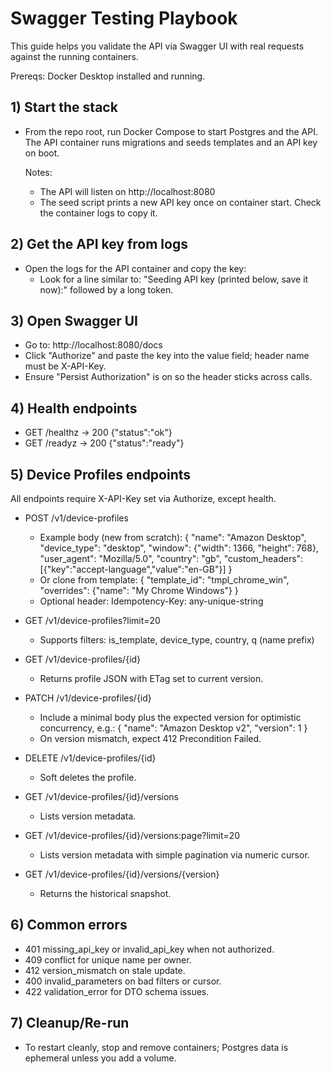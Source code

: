 # Swagger Testing Playbook

This guide helps you validate the API via Swagger UI with real requests against the running containers.

Prereqs: Docker Desktop installed and running.

## 1) Start the stack

- From the repo root, run Docker Compose to start Postgres and the API. The API container runs migrations and seeds templates and an API key on boot.

  Notes:
  - The API will listen on http://localhost:8080
  - The seed script prints a new API key once on container start. Check the container logs to copy it.

## 2) Get the API key from logs

- Open the logs for the API container and copy the key:
  - Look for a line similar to: "Seeding API key (printed below, save it now):" followed by a long token.

## 3) Open Swagger UI

- Go to: http://localhost:8080/docs
- Click "Authorize" and paste the key into the value field; header name must be X-API-Key.
- Ensure "Persist Authorization" is on so the header sticks across calls.

## 4) Health endpoints

- GET /healthz → 200 {"status":"ok"}
- GET /readyz → 200 {"status":"ready"}

## 5) Device Profiles endpoints

All endpoints require X-API-Key set via Authorize, except health.

- POST /v1/device-profiles
  - Example body (new from scratch):
    {
      "name": "Amazon Desktop",
      "device_type": "desktop",
      "window": {"width": 1366, "height": 768},
      "user_agent": "Mozilla/5.0",
      "country": "gb",
      "custom_headers": [{"key":"accept-language","value":"en-GB"}]
    }
  - Or clone from template:
    {
      "template_id": "tmpl_chrome_win",
      "overrides": {"name": "My Chrome Windows"}
    }
  - Optional header: Idempotency-Key: any-unique-string

- GET /v1/device-profiles?limit=20
  - Supports filters: is_template, device_type, country, q (name prefix)

- GET /v1/device-profiles/{id}
  - Returns profile JSON with ETag set to current version.

- PATCH /v1/device-profiles/{id}
  - Include a minimal body plus the expected version for optimistic concurrency, e.g.:
    {
      "name": "Amazon Desktop v2",
      "version": 1
    }
  - On version mismatch, expect 412 Precondition Failed.

- DELETE /v1/device-profiles/{id}
  - Soft deletes the profile.

- GET /v1/device-profiles/{id}/versions
  - Lists version metadata.

- GET /v1/device-profiles/{id}/versions:page?limit=20
  - Lists version metadata with simple pagination via numeric cursor.

- GET /v1/device-profiles/{id}/versions/{version}
  - Returns the historical snapshot.

## 6) Common errors
- 401 missing_api_key or invalid_api_key when not authorized.
- 409 conflict for unique name per owner.
- 412 version_mismatch on stale update.
- 400 invalid_parameters on bad filters or cursor.
- 422 validation_error for DTO schema issues.

## 7) Cleanup/Re-run
- To restart cleanly, stop and remove containers; Postgres data is ephemeral unless you add a volume.
